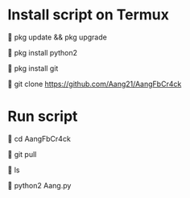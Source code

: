 # Install script on Termux

🔗 pkg update && pkg upgrade

🔗 pkg install python2

🔗 pkg install git

🔗 git clone https://github.com/Aang21/AangFbCr4ck

# Run script

🔗 cd AangFbCr4ck

🔗 git pull

🔗 ls

🔗 python2 Aang.py

